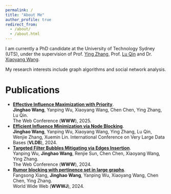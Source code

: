 ```yaml
---
permalink: /
title: "About Me"
author_profile: true
redirect_from: 
  - /about/
  - /about.html
---
```


I am currently a PhD candidate at the University of Technology Sydney (UTS), under the supervision of Prof. [Ying Zhang](https://scholar.google.com/citations?user=9LTwX4cAAAAJ&hl=zh-CN), Prof. [Lu Qin](https://scholar.google.com/citations?user=DQHL47oAAAAJ&hl=zh-CN) and Dr. [Xiaoyang Wang](https://scholar.google.com/citations?user=TwbvM1oAAAAJ&hl=zh-CN).

My research interests include graph algorithms and social network analysis.



Publications
======

- [**Effective Influence Maximization with Priority**]().  
**Jinghao Wang**, Yanping Wu, Xiaoyang Wang, Chen Chen, Ying Zhang, Lu Qin.  
The Web Conference (**WWW**), 2025.
- [**Efficient Influence Minimization via Node Blocking**](https://www.vldb.org/pvldb/vol17/p2501-wu.pdf).  
**Jinghao Wang**, Yanping Wu, Xiaoyang Wang, Ying Zhang, Lu Qin, Wenjie Zhang, Xuemin Lin.
International Conference on Very Large Data Bases (**VLDB**), 2024.  
- [**Targeted Filter Bubbles Mitigating via Edges Insertion**](https://dl.acm.org/doi/abs/10.1145/3589335.3651566).  
Yanping Wu, **Jinghao Wang**, Renjie Sun, Chen Chen, Xiaoyang Wang, Ying Zhang.  
The Web Conference (**WWW**), 2024.
- [**Rumor blocking with pertinence set in large graphs**](https://link.springer.com/article/10.1007/s11280-024-01235-w).  
Fangsong Xiang, **Jinghao Wang**, Yanping Wu, Xiaoyang Wang, Chen Chen, Ying Zhang.  
World Wide Web (**WWWJ**), 2024.